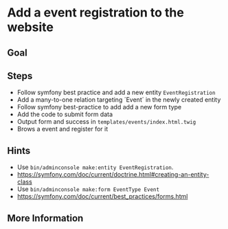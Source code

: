 Add a event registration to the website
=======================================

Goal
----


Steps
-----

* Follow symfony best practice and add a new entity `EventRegistration`
* Add a many-to-one relation targeting ´Event´ in the newly created entity
* Follow symfony best-practice to add add a new form type
* Add the code to submit form data
* Output form and success in `templates/events/index.html.twig`
* Brows a event and register for it

Hints
-----

* Use `bin/adminconsole make:entity EventRegistration`.
* https://symfony.com/doc/current/doctrine.html#creating-an-entity-class
* Use `bin/adminconsole make:form EventType Event` 
* https://symfony.com/doc/current/best_practices/forms.html

More Information
----------------

